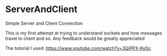 # ServerAndClient
Simple Server and Client Connection 

This is my first attempt at trying to understand sockets and how messages travel to client and so.
Any feedback would be greatly appreciated

The tutorial I used: https://www.youtube.com/watch?v=3QiPPX-KeSc

